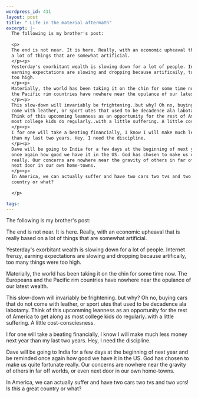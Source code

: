 ```yaml
--- 
wordpress_id: 411
layout: post
title: " Life in the material aftermath"
excerpt: |-
  The following is my brother's post:
  
  <p>
  The end is not near. It is here. Really, with an economic upheaval that is really based on
  a lot of things that are somewhat artificial.
  </p><p>
  Yesterday's exorbitant wealth is slowing down for a lot of people. Internet frenzy,
  earning expectations are slowing and dropping because artificaily, too many things were
  too high.
  </p><p>
  Materially, the world has been taking it on the chin for some time now. The Europeans and
  the Pacific rim countries have nowhere near the opulance of our latest wealth.
  </p><p>
  This slow-down will invariably be frightening..but why? Oh no, buying cars that do not
  come with leather, or sport utes that used to be decadence ala labotamy.
  Think of this upcomming leanness as an opportunity for the rest of America to get along as
  most college kids do regularly..with a little suffering. A little cost-consciesness.
  </p><p>
  I for one will take a beating financially, I know I will make much less money next year
  than my last two years. Hey, I need the discipline.
  </p><p>
  Dave will be going to India for a few days at the beginning of next year and be reminded
  once again how good we have it in the US. God has chosen to make us quite fortunate
  really. Our concerns are nowhere near the gravity of others in far off worlds, or even
  next door in our own home-towns.
  </p><p>
  In America, we can actually suffer and have two cars two tvs and two vcrs! Is this a great
  country or what?
  
  </p>

tags: 
---
```


The following is my brother's post:

<p>
The end is not near. It is here. Really, with an economic upheaval that is really based on
a lot of things that are somewhat artificial.
</p><p>
Yesterday's exorbitant wealth is slowing down for a lot of people. Internet frenzy,
earning expectations are slowing and dropping because artificaily, too many things were
too high.
</p><p>
Materially, the world has been taking it on the chin for some time now. The Europeans and
the Pacific rim countries have nowhere near the opulance of our latest wealth.
</p><p>
This slow-down will invariably be frightening..but why? Oh no, buying cars that do not
come with leather, or sport utes that used to be decadence ala labotamy.
Think of this upcomming leanness as an opportunity for the rest of America to get along as
most college kids do regularly..with a little suffering. A little cost-consciesness.
</p><p>
I for one will take a beating financially, I know I will make much less money next year
than my last two years. Hey, I need the discipline.
</p><p>
Dave will be going to India for a few days at the beginning of next year and be reminded
once again how good we have it in the US. God has chosen to make us quite fortunate
really. Our concerns are nowhere near the gravity of others in far off worlds, or even
next door in our own home-towns.
</p><p>
In America, we can actually suffer and have two cars two tvs and two vcrs! Is this a great
country or what?

</p>

